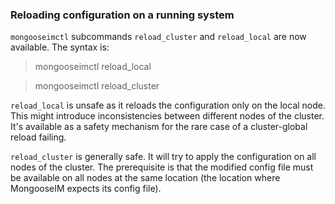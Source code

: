 ### Reloading configuration on a running system 

`mongooseimctl` subcommands `reload_cluster` and `reload_local` are now available. The syntax is:

>  mongooseimctl reload_local

>  mongooseimctl reload_cluster

`reload_local` is unsafe as it reloads the configuration only on the local node.
This might introduce inconsistencies between different nodes of the cluster.
It's available as a safety mechanism for the rare case of a cluster-global reload failing.

`reload_cluster` is generally safe. It will try to apply the configuration
on all nodes of the cluster.
The prerequisite is that the modified config file must be available on
all nodes at the same location (the location where MongooseIM expects its config file).
